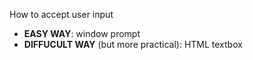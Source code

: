 How to accept user input

- **EASY WAY**: window prompt
- **DIFFUCULT WAY** (but more practical): HTML textbox